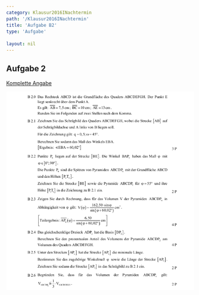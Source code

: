 ```yaml
---
category: Klausur2016INachtermin
path: '/Klausur2016INachtermin'
title: 'Aufgabe B2'
type: 'Aufgabe'

layout: nil
---
```


## Aufgabe 2
<p> <a href="https://www.isb.bayern.de/download/18521/2016_mi_nt.pdf"> Komplette Angabe </a> </p>
<img src="./Aufgabenstellungen/2016_mi_nt/2016_mi_nt_b2.png">


